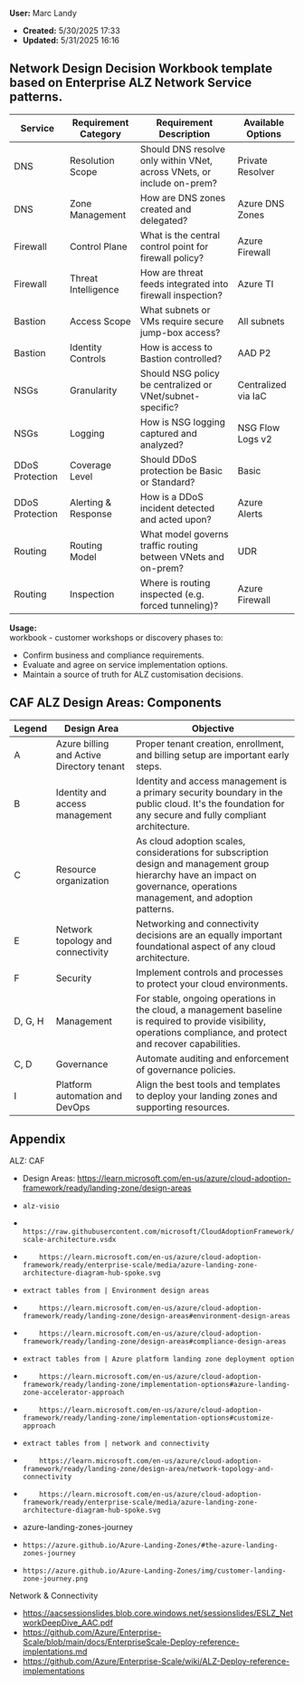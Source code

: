 **User:** Marc Landy 
- **Created:** 5/30/2025 17:33  
- **Updated:** 5/31/2025 16:16  

## **Network Design Decision Workbook** template based on Enterprise ALZ Network Service patterns. 

| Service | Requirement Category | Requirement Description | Available Options |
| --- | --- | --- | --- |
| DNS | Resolution Scope | Should DNS resolve only within VNet, across VNets, or include on-prem? | Private Resolver | Azure DNS | Custom Forwarder | Conditional Forwarding |
| DNS | Zone Management | How are DNS zones created and delegated? | Azure DNS Zones | Manual Zone Delegation | IaC Managed |
| Firewall | Control Plane | What is the central control point for firewall policy? | Azure Firewall | 3rd Party NVA | Hybrid |
| Firewall | Threat Intelligence | How are threat feeds integrated into firewall inspection? | Azure TI | External Feed | None |
| Bastion | Access Scope | What subnets or VMs require secure jump-box access? | All subnets | Selected subnets | Dev/Test only |
| Bastion | Identity Controls | How is access to Bastion controlled? | AAD P2 | PIM | RBAC + Just-in-Time |
| NSGs | Granularity | Should NSG policy be centralized or VNet/subnet-specific? | Centralized via IaC | Delegated to App Teams | Hybrid |
| NSGs | Logging | How is NSG logging captured and analyzed? | NSG Flow Logs v2 | Azure Monitor | 3rd Party SIEM |
| DDoS Protection | Coverage Level | Should DDoS protection be Basic or Standard? | Basic | Standard |
| DDoS Protection | Alerting & Response | How is a DDoS incident detected and acted upon? | Azure Alerts | Manual Review | SOC Integration |
| Routing | Routing Model | What model governs traffic routing between VNets and on-prem? | UDR | BGP via ER/ExpressRoute | Hub/Spoke Propagation |
| Routing | Inspection | Where is routing inspected (e.g. forced tunneling)? | Azure Firewall | NVA | None |

**Usage:**  
workbook - customer workshops or discovery phases to:
*   Confirm business and compliance requirements.  
*   Evaluate and agree on service implementation options.
*   Maintain a source of truth for ALZ customisation decisions.

## CAF ALZ Design Areas: Components

| Legend | Design Area                          | Objective                                                                                         |
|--------|--------------------------------------|---------------------------------------------------------------------------------------------------|
| A      | Azure billing and Active Directory tenant | Proper tenant creation, enrollment, and billing setup are important early steps.                  |
| B      | Identity and access management       | Identity and access management is a primary security boundary in the public cloud. It's the foundation for any secure and fully compliant architecture. |
| C      | Resource organization                | As cloud adoption scales, considerations for subscription design and management group hierarchy have an impact on governance, operations management, and adoption patterns. |
| E      | Network topology and connectivity    | Networking and connectivity decisions are an equally important foundational aspect of any cloud architecture. |
| F      | Security                             | Implement controls and processes to protect your cloud environments.                             |
| D, G, H| Management                           | For stable, ongoing operations in the cloud, a management baseline is required to provide visibility, operations compliance, and protect and recover capabilities. |
| C, D   | Governance                           | Automate auditing and enforcement of governance policies.                                         |
| I      | Platform automation and DevOps       | Align the best tools and templates to deploy your landing zones and supporting resources.         |

## Appendix

ALZ: CAF 
- Design Areas: https://learn.microsoft.com/en-us/azure/cloud-adoption-framework/ready/landing-zone/design-areas
-     alz-visio
-         https://raw.githubusercontent.com/microsoft/CloudAdoptionFramework/master/ready/enterprise-scale-architecture.vsdx
-         https://learn.microsoft.com/en-us/azure/cloud-adoption-framework/ready/enterprise-scale/media/azure-landing-zone-architecture-diagram-hub-spoke.svg
-     extract tables from | Environment design areas
-         https://learn.microsoft.com/en-us/azure/cloud-adoption-framework/ready/landing-zone/design-areas#environment-design-areas
-         https://learn.microsoft.com/en-us/azure/cloud-adoption-framework/ready/landing-zone/design-areas#compliance-design-areas
-     extract tables from | Azure platform landing zone deployment option
-         https://learn.microsoft.com/en-us/azure/cloud-adoption-framework/ready/landing-zone/implementation-options#azure-landing-zone-accelerator-approach
-         https://learn.microsoft.com/en-us/azure/cloud-adoption-framework/ready/landing-zone/implementation-options#customize-approach
-     extract tables from | network and connectivity
-         https://learn.microsoft.com/en-us/azure/cloud-adoption-framework/ready/landing-zone/design-area/network-topology-and-connectivity
-         https://learn.microsoft.com/en-us/azure/cloud-adoption-framework/ready/enterprise-scale/media/azure-landing-zone-architecture-diagram-hub-spoke.svg
- azure-landing-zones-journey
-     https://azure.github.io/Azure-Landing-Zones/#the-azure-landing-zones-journey
-     https://azure.github.io/Azure-Landing-Zones/img/customer-landing-zone-journey.png

Network & Connectivity 
- https://aacsessionslides.blob.core.windows.net/sessionslides/ESLZ_NetworkDeepDive_AAC.pdf
- https://github.com/Azure/Enterprise-Scale/blob/main/docs/EnterpriseScale-Deploy-reference-implentations.md
- https://github.com/Azure/Enterprise-Scale/wiki/ALZ-Deploy-reference-implementations


